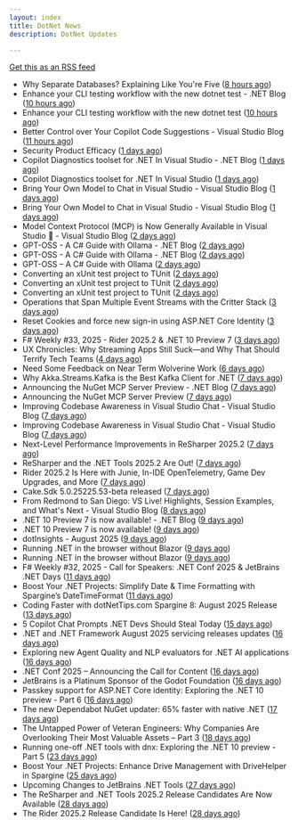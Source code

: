 ```yaml
---
layout: index
title: DotNet News
description: DotNet Updates

---
```


[Get this as an RSS feed](/dotnet.rss)

<!-- news_marker starts -->
- Why Separate Databases? Explaining Like You're Five ([8 hours ago](https://dotnetkicks.com/r/728117?url=https://codeopinion.com/why-separate-databases-explaining-like-youre-five/))
- Enhance your CLI testing workflow with the new dotnet test - .NET Blog ([10 hours ago](https://dotnetkicks.com/r/728111?url=https://devblogs.microsoft.com/dotnet/dotnet-test-with-mtp/))
- Enhance your CLI testing workflow with the new dotnet test ([10 hours ago](https://devblogs.microsoft.com/dotnet/dotnet-test-with-mtp/))
- Better Control over Your Copilot Code Suggestions - Visual Studio Blog ([11 hours ago](https://dotnetkicks.com/r/728100?url=https://devblogs.microsoft.com/visualstudio/better-control-over-your-copilot-code-suggestions/))
- Security Product Efficacy ([1 days ago](https://dotnetkicks.com/r/728032?url=https://textslashplain.com/2025/08/20/security-product-efficacy/))
- Copilot Diagnostics toolset for .NET In Visual Studio - .NET Blog ([1 days ago](https://dotnetkicks.com/r/728012?url=https://devblogs.microsoft.com/dotnet/github-copilot-diagnostics-toolset-for-dotnet-in-visual-studio/))
- Copilot Diagnostics toolset for .NET In Visual Studio ([1 days ago](https://devblogs.microsoft.com/dotnet/github-copilot-diagnostics-toolset-for-dotnet-in-visual-studio/))
- Bring Your Own Model to Chat in Visual Studio - Visual Studio Blog ([1 days ago](https://dotnetkicks.com/r/728005?url=https://devblogs.microsoft.com/visualstudio/bring-your-own-model-visual-studio-chat/))
- Bring Your Own Model to Chat in Visual Studio - Visual Studio Blog ([1 days ago](https://dotnetkicks.com/r/727973?url=https://devblogs.microsoft.com/visualstudio/bring-your-own-model-visual-studio-chat/))
- Model Context Protocol (MCP) is Now Generally Available in Visual Studio 🎉 - Visual Studio Blog ([2 days ago](https://dotnetkicks.com/r/727902?url=https://devblogs.microsoft.com/visualstudio/mcp-is-now-generally-available-in-visual-studio/))
- GPT-OSS - A C# Guide with Ollama - .NET Blog ([2 days ago](https://dotnetkicks.com/r/727899?url=https://devblogs.microsoft.com/dotnet/gpt-oss-csharp-ollama/))
- GPT-OSS - A C# Guide with Ollama - .NET Blog ([2 days ago](https://dotnetkicks.com/r/727897?url=https://devblogs.microsoft.com/dotnet/gpt-oss-csharp-ollama/))
- GPT-OSS – A C# Guide with Ollama ([2 days ago](https://devblogs.microsoft.com/dotnet/gpt-oss-csharp-ollama/))
- Converting an xUnit test project to TUnit ([2 days ago](https://dotnetkicks.com/r/727846?url=https://andrewlock.net/converting-an-xunit-project-to-tunit/))
- Converting an xUnit test project to TUnit ([2 days ago](https://dotnetkicks.com/r/727845?url=https://andrewlock.net/converting-an-xunit-project-to-tunit/))
- Converting an xUnit test project to TUnit ([2 days ago](https://andrewlock.net/converting-an-xunit-project-to-tunit/))
- Operations that Span Multiple Event Streams with the Critter Stack ([3 days ago](https://dotnetkicks.com/r/727838?url=https://jeremydmiller.com/2025/08/18/operations-that-span-multiple-event-streams-with-the-critter-stack/))
- Reset Cookies and force new sign-in using ASP.NET Core Identity ([3 days ago](https://dotnetkicks.com/r/727827?url=https://damienbod.com/2025/08/18/reset-cookies-and-force-new-sign-in-using-asp-net-core-identity/))
- F# Weekly #33, 2025 - Rider 2025.2 &amp; .NET 10 Preview 7 ([3 days ago](https://dotnetkicks.com/r/727748?url=https://sergeytihon.com/2025/08/17/f-weekly-33-2025-rider-2025-2-net-10-preview-7/))
- UX Chronicles: Why Streaming Apps Still Suck—and Why That Should Terrify Tech Teams ([4 days ago](https://dotnettips.wordpress.com/2025/08/17/ux-chronicles-why-streaming-apps-still-suck-and-why-that-should-terrify-tech-teams/))
- Need Some Feedback on Near Term Wolverine Work ([6 days ago](https://dotnetkicks.com/r/727678?url=https://jeremydmiller.com/2025/08/15/need-some-feedback-on-near-term-wolverine-work/))
- Why Akka.Streams.Kafka is the Best Kafka Client for .NET ([7 days ago](https://dotnetkicks.com/r/727550?url=https://petabridge.com/blog/akka-streams-kafka-best-kafka-client-dotnet/))
- Announcing the NuGet MCP Server Preview - .NET Blog ([7 days ago](https://dotnetkicks.com/r/727519?url=https://devblogs.microsoft.com/dotnet/nuget-mcp-server-preview/))
- Announcing the NuGet MCP Server Preview ([7 days ago](https://devblogs.microsoft.com/dotnet/nuget-mcp-server-preview/))
- Improving Codebase Awareness in Visual Studio Chat - Visual Studio Blog ([7 days ago](https://dotnetkicks.com/r/727490?url=https://devblogs.microsoft.com/visualstudio/improving-codebase-awareness-in-visual-studio-chat/))
- Improving Codebase Awareness in Visual Studio Chat - Visual Studio Blog ([7 days ago](https://dotnetkicks.com/r/727467?url=https://devblogs.microsoft.com/visualstudio/improving-codebase-awareness-in-visual-studio-chat/))
- Next-Level Performance Improvements in ReSharper 2025.2 ([7 days ago](https://blog.jetbrains.com/dotnet/2025/08/14/resharper-performance-improvements-2025/))
- ReSharper and the .NET Tools 2025.2 Are Out! ([7 days ago](https://blog.jetbrains.com/dotnet/2025/08/14/resharper-and-the-net-tools-2025-2-are-out/))
- Rider 2025.2 Is Here with Junie, In-IDE OpenTelemetry, Game Dev Upgrades, and More ([7 days ago](https://blog.jetbrains.com/dotnet/2025/08/14/rider-2025-2-is-here-with-junie-in-ide-opentelemetry-game-dev-upgrades-and-more/))
- Cake.Sdk 5.0.25225.53-beta released ([7 days ago](https://dotnetkicks.com/r/727431?url=https://cakebuild.net/blog/2025/08/cake-sdk-net-preview-7-update))
- From Redmond to San Diego: VS Live! Highlights, Session Examples, and What's Next - Visual Studio Blog ([8 days ago](https://dotnetkicks.com/r/727404?url=https://devblogs.microsoft.com/visualstudio/from-redmond-to-san-diego-vs-live-highlights-session-examples-and-whats-next/))
- .NET 10 Preview 7 is now available! - .NET Blog ([9 days ago](https://dotnetkicks.com/r/727280?url=https://devblogs.microsoft.com/dotnet/dotnet-10-preview-7/))
- .NET 10 Preview 7 is now available! ([9 days ago](https://devblogs.microsoft.com/dotnet/dotnet-10-preview-7/))
- dotInsights  -  August 2025 ([9 days ago](https://blog.jetbrains.com/dotnet/2025/08/12/dotinsights-august-2025/))
- Running .NET in the browser without Blazor ([9 days ago](https://dotnetkicks.com/r/727227?url=https://andrewlock.net/running-dotnet-in-the-browser-without-blazor/))
- Running .NET in the browser without Blazor ([9 days ago](https://andrewlock.net/running-dotnet-in-the-browser-without-blazor/))
- F# Weekly #32, 2025 - Call for Speakers: .NET Conf 2025 &amp; JetBrains .NET Days ([11 days ago](https://dotnetkicks.com/r/727117?url=https://sergeytihon.com/2025/08/10/f-weekly-32-2025-call-for-speakers-net-conf-2025-jetbrains-net-days/))
- Boost Your .NET Projects: Simplify Date & Time Formatting with Spargine’s DateTimeFormat ([11 days ago](https://dotnettips.wordpress.com/2025/08/10/boost-your-net-projects-simplify-date-time-formatting-with-spargines-datetimeformat/))
- Coding Faster with dotNetTips.com Spargine 8: August 2025 Release ([13 days ago](https://dotnettips.wordpress.com/2025/08/08/coding-faster-with-dotnettips-com-spargine-8-august-2025-release/))
- 5 Copilot Chat Prompts .NET Devs Should Steal Today ([15 days ago](https://devblogs.microsoft.com/dotnet/5-copilot-chat-prompts-dotnet-devs-should-steal-today/))
- .NET and .NET Framework August 2025 servicing releases updates ([16 days ago](https://devblogs.microsoft.com/dotnet/dotnet-and-dotnet-framework-august-2025-servicing-updates/))
- Exploring new Agent Quality and NLP evaluators for .NET AI applications ([16 days ago](https://devblogs.microsoft.com/dotnet/exploring-agent-quality-and-nlp-evaluators/))
- .NET Conf 2025 – Announcing the Call for Content ([16 days ago](https://devblogs.microsoft.com/dotnet/dotnet-conf-2025-announcing-the-call-for-content/))
- JetBrains is a Platinum Sponsor of the Godot Foundation ([16 days ago](https://blog.jetbrains.com/dotnet/2025/08/05/jetbrains-is-a-platinum-sponsor-of-the-godot-foundation/))
- Passkey support for ASP.NET Core identity: Exploring the .NET 10 preview - Part 6 ([16 days ago](https://andrewlock.net/exploring-dotnet-10-preview-features-6-passkey-support-for-aspnetcore-identity/))
- The new Dependabot NuGet updater: 65% faster with native .NET ([17 days ago](https://devblogs.microsoft.com/dotnet/the-new-dependabot-nuget-updater/))
- The Untapped Power of Veteran Engineers: Why Companies Are Overlooking Their Most Valuable Assets – Part 3 ([18 days ago](https://dotnettips.wordpress.com/2025/08/03/the-untapped-power-of-veteran-engineers-why-companies-are-overlooking-their-most-valuable-assets-part-3/))
- Running one-off .NET tools with dnx: Exploring the .NET 10 preview - Part 5 ([23 days ago](https://andrewlock.net/exploring-dotnet-10-preview-features-5-running-one-off-dotnet-tools-with-dnx/))
- Boost Your .NET Projects: Enhance Drive Management with DriveHelper in Spargine ([25 days ago](https://dotnettips.wordpress.com/2025/07/27/boost-your-net-projects-enhance-drive-management-with-spargine/))
- Upcoming Changes to JetBrains .NET Tools ([27 days ago](https://blog.jetbrains.com/dotnet/2025/07/25/upcoming-changes-to-dotnet-tools/))
- The ReSharper and .NET Tools 2025.2 Release Candidates Are Now Available ([28 days ago](https://blog.jetbrains.com/dotnet/2025/07/24/resharper-dot-net-tools-2025-2-release-candidate/))
- The Rider 2025.2 Release Candidate Is Here! ([28 days ago](https://blog.jetbrains.com/dotnet/2025/07/24/the-rider-2025-2-release-candidate/))

<!-- news_marker ends -->